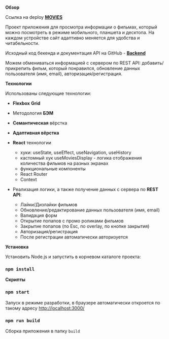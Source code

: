 **Обзор**

Ссылка на deploy [__MOVIES__](https://api.movies.tsoymark93.nomoredomains.xyz)

Проект приложения для просмотра информации о фильмах, который можно посмотреть в режиме мобильного, планшета и десктопа.
На каждом устройстве сайт адаптивно меняется для удобства и читабельности.


Исходный код бекенда и документация API на GitHub -  **[Backend](https://github.com/tsoymark93/movies-explorer-api)**

Можем обмениваться информацией с сервером по REST API: добавить/прикрепить фильм, который понравился, обновление данных пользователя (имя, email), авторизация/регистрация.


**Технологии**

Использованы следующие технологии:

* __Flexbox__ __Grid__
* Методология __БЭМ__
* __Семантическая__ вёрстка
* __Адаптивная вёрстка__ 
* __React__ технологии
  * хуки: useState, useEffect, useNavigation, useHistory
  * кастомный хук useMoviesDisplay - логика отображения количества фильмов на разных экранах
  * функциональные компоненты
  * React Router
  * Context

* Реализация логики, а также получение данных с сервера по __REST API__:
  * Лайки/Дизлайки фильмов
  * Обновление/редактирование данных пользователя (имя, email)
  * Валидация форм
  * Открытие попапов с промо роликами фильмов
  * Закрытие попапов (по Esc, по overlay, по кнопке закрытия)
  * Авторизация/регистрация
  * После регистрации автоматически авторизуется

**Установка**

Установить Node.js и запустить в корневом каталоге проекта:

###  `npm install`


**Скрипты**

###  `npm start`
Запуск в режиме разработки, в браузере автоматически откроется по такому адресу [http://localhost:3000/](http://localhost:3000/)

### `npm run build`

Сборка приложения в папку `build`